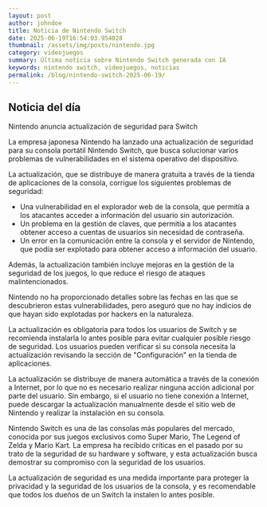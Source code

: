 ```yaml
---
layout: post
author: johndoe
title: Noticia de Nintendo Switch
date: 2025-06-19T16:54:03.954028
thumbnail: /assets/img/posts/nintendo.jpg
category: videojuegos
summary: Última noticia sobre Nintendo Switch generada con IA
keywords: nintendo switch, videojuegos, noticias
permalink: /blog/nintendo-switch-2025-06-19/
---
```


## Noticia del día

Nintendo anuncia actualización de seguridad para Switch

La empresa japonesa Nintendo ha lanzado una actualización de seguridad para su consola portátil Nintendo Switch, que busca solucionar varios problemas de vulnerabilidades en el sistema operativo del dispositivo.

La actualización, que se distribuye de manera gratuita a través de la tienda de aplicaciones de la consola, corrigue los siguientes problemas de seguridad:

* Una vulnerabilidad en el explorador web de la consola, que permitía a los atacantes acceder a información del usuario sin autorización.
* Un problema en la gestión de claves, que permitía a los atacantes obtener acceso a cuentas de usuarios sin necesidad de contraseña.
* Un error en la comunicación entre la consola y el servidor de Nintendo, que podía ser explotado para obtener acceso a información del usuario.

Además, la actualización también incluye mejoras en la gestión de la seguridad de los juegos, lo que reduce el riesgo de ataques malintencionados.

Nintendo no ha proporcionado detalles sobre las fechas en las que se descubrieron estas vulnerabilidades, pero aseguró que no hay indicios de que hayan sido explotadas por hackers en la naturaleza.

La actualización es obligatoria para todos los usuarios de Switch y se recomienda instalarla lo antes posible para evitar cualquier posible riesgo de seguridad. Los usuarios pueden verificar si su consola necesita la actualización revisando la sección de "Configuración" en la tienda de aplicaciones.

La actualización se distribuye de manera automática a través de la conexión a Internet, por lo que no es necesario realizar ninguna acción adicional por parte del usuario. Sin embargo, si el usuario no tiene conexión a Internet, puede descargar la actualización manualmente desde el sitio web de Nintendo y realizar la instalación en su consola.

Nintendo Switch es una de las consolas más populares del mercado, conocida por sus juegos exclusivos como Super Mario, The Legend of Zelda y Mario Kart. La empresa ha recibido críticas en el pasado por su trato de la seguridad de su hardware y software, y esta actualización busca demostrar su compromiso con la seguridad de los usuarios.

La actualización de seguridad es una medida importante para proteger la privacidad y la seguridad de los usuarios de la consola, y es recomendable que todos los dueños de un Switch la instalen lo antes posible.

